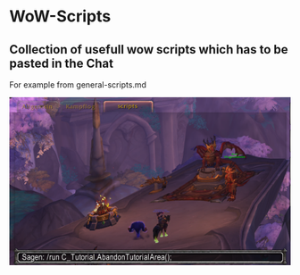 # WoW-Scripts

Collection of usefull wow scripts which has to be pasted in the Chat
--------------------------------------------------------------------

For example from general-scripts.md

![Example-Using](pictures/example-script-using-take-2.png)